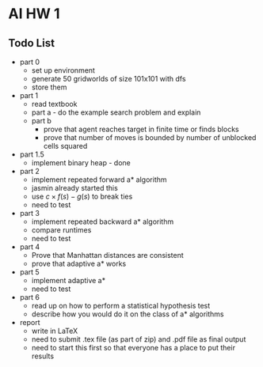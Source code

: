 # AI HW 1

## Todo List
- part 0
	- set up environment
	- generate 50 gridworlds of size 101x101 with dfs
	- store them
- part 1
	- read textbook
	- part a - do the example search problem and explain
	- part b
		- prove that agent reaches target in finite time or finds blocks
		- prove that number of moves is bounded by number of unblocked cells squared
- part 1.5
  - implement binary heap - done
- part 2
	- implement repeated forward a* algorithm
	- jasmin already started this
  - use $c \times f(s) - g(s)$ to break ties
  - need to test
- part 3
	- implement repeated backward a* algorithm
  - compare runtimes
  - need to test
- part 4
	- Prove that Manhattan distances are consistent
	- prove that adaptive a* works
- part 5
	- implement adaptive a*
	- need to test
- part 6
	- read up on how to perform a statistical hypothesis test
	- describe how you would do it on the class of a* algorithms
- report
	- write in LaTeX
	- need to submit .tex file (as part of zip) and .pdf file as final output
	- need to start this first so that everyone has a place to put their results
